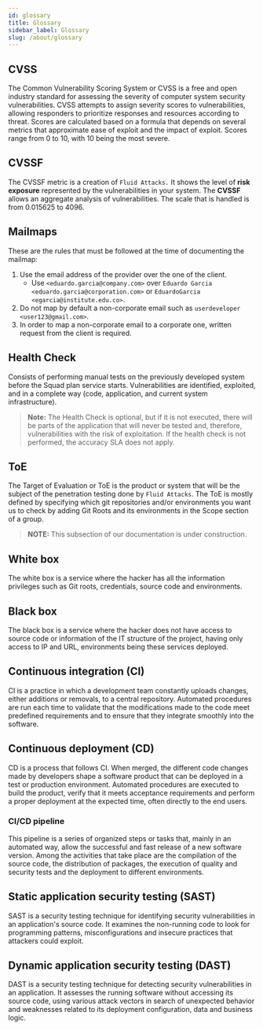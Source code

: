 ```yaml
---
id: glossary
title: Glossary
sidebar_label: Glossary
slug: /about/glossary
---
```


## CVSS

The Common Vulnerability Scoring System or CVSS
is a free and open industry standard
for assessing the severity
of computer system security vulnerabilities.
CVSS attempts to assign
severity scores to vulnerabilities,
allowing responders to prioritize responses
and resources according to threat.
Scores are calculated based on a formula that
depends on several metrics
that approximate ease of exploit
and the impact of exploit.
Scores range from 0 to 10,
with 10 being the most severe.

## CVSSF

The CVSSF metric is a creation of `Fluid Attacks.`
It shows the level of **risk exposure**
represented by the vulnerabilities in your system.
The **CVSSF** allows an aggregate analysis
of vulnerabilities.
The scale that is handled is from 0.015625 to 4096.

## Mailmaps

These are the rules
that must be followed
at the time of
documenting the mailmap:

1. Use the email address
  of the provider
  over the one
  of the client.
    - Use `<eduardo.garcia@company.com>`
      over `Eduardo Garcia` `<eduardo.garcia@corporation.com>`
      or `EduardoGarcia` `<egarcia@institute.edu.co>`.
1. Do not map by default
  a non-corporate email
  such as
  `userdeveloper <user123@gmail.com>`.
1. In order to map
  a non-corporate email
  to a corporate one,
  written request
  from the client
  is required.

## Health Check

Consists of performing manual tests
on the previously developed system
before the Squad plan service starts.
Vulnerabilities are identified,
exploited,
and in a complete way
(code,
application,
and current system infrastructure).

> **Note:** The Health Check is optional,
> but if it is not executed,
> there will be parts of the application
> that will never be tested and,
> therefore,
> vulnerabilities with the risk of exploitation.
> If the health check is not performed,
> the accuracy SLA does not apply.

## ToE

The Target of Evaluation or ToE
is the product or system
that will be the subject
of the penetration testing
done by `Fluid Attacks`.
The ToE is mostly defined by specifying
which git repositories and/or environments
you want us to check
by adding Git Roots
and its environments
in the Scope section of a group.

> **NOTE:**
> This subsection of our documentation is under construction.

## White box

The white box is a service where
the hacker has all the information
privileges such as Git roots,
credentials,
source code and environments.

## Black box

The black box is a service where
the hacker does not have access to
source code or information of the
IT structure of the project,
having only access to IP and URL,
environments being these services deployed.

## Continuous integration (CI)

CI is a practice in which a development team
constantly uploads changes,
either additions or removals,
to a central repository.
Automated procedures are run each time to
validate that the modifications made to
the code meet predefined requirements
and to ensure that they integrate smoothly into the software.

## Continuous deployment (CD)

CD is a process that follows CI.
When merged,
the different code changes made by developers
shape a software product that can be deployed
in a test or production environment.
Automated procedures are executed to build the product,
verify that it meets acceptance requirements and perform
a proper deployment at the expected time,
often directly to the end users.

### CI/CD pipeline

This pipeline is a series of organized steps or tasks that,
mainly in an automated way,
allow the successful and fast release of a new software version.
Among the activities that take place are the
compilation of the source code,
the distribution of packages,
the execution of quality and security tests and
the deployment to different environments.

## Static application security testing (SAST)

SAST is a security testing technique for identifying
security vulnerabilities in an application's source code.
It examines the non-running code to look for programming patterns,
misconfigurations and insecure practices that attackers could exploit.

## Dynamic application security testing (DAST)

DAST is a security testing technique for detecting
security vulnerabilities in an application.
It assesses the running software without
accessing its source code,
using various attack vectors in search of
unexpected behavior and weaknesses related
to its deployment configuration, data and business logic.

